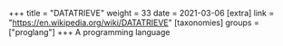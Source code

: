 +++
title = "DATATRIEVE"
weight = 33
date = 2021-03-06
[extra]
link = "https://en.wikipedia.org/wiki/DATATRIEVE"
[taxonomies]
groups = ["proglang"]
+++
A programming language

